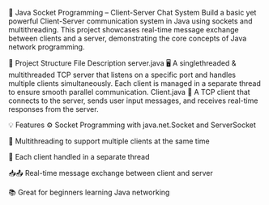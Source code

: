 🚀 Java Socket Programming – Client-Server Chat System
Build a basic yet powerful Client-Server communication system in Java using sockets and multithreading. This project showcases real-time message exchange between clients and a server, demonstrating the core concepts of Java network programming.

📁 Project Structure
File	Description
server.java	🖥️ A singlethreaded & multithreaded TCP server that listens on a specific port and handles multiple clients simultaneously. Each client is managed in a separate thread to ensure smooth parallel communication.
Client.java	💬 A TCP client that connects to the server, sends user input messages, and receives real-time responses from the server.

💡 Features
⚙️ Socket Programming with java.net.Socket and ServerSocket

🔄 Multithreading to support multiple clients at the same time

🧵 Each client handled in a separate thread

📥📤 Real-time message exchange between client and server

📚 Great for beginners learning Java networking



